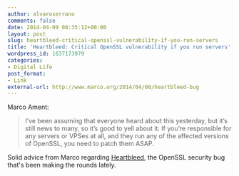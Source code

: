 ```yaml
---
author: alvaroserrano
comments: false
date: 2014-04-09 08:35:12+00:00
layout: post
slug: heartbleed-critical-openssl-vulnerability-if-you-run-servers
title: 'Heartbleed: Critical OpenSSL vulnerability if you run servers'
wordpress_id: 1637173979
categories:
- Digital Life
post_format:
- Link
external-url: http://www.marco.org/2014/04/08/heartbleed-bug
---
```


Marco Ament:


<blockquote>I’ve been assuming that everyone heard about this yesterday, but it’s still news to many, so it’s good to yell about it. If you’re responsible for any servers or VPSes at all, and they run any of the affected versions of OpenSSL, you need to patch them ASAP.</blockquote>



Solid advice from Marco regarding [Heartbleed](http://heartbleed.com), the OpenSSL security bug that's been making the rounds lately.


